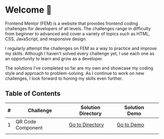 # Welcome 👋
Frontend Mentor (FEM) is a website that provides frontend coding challenges for
developers of all levels. The challenges range in difficulty from beginner
to advanced and cover a variety of topics such as HTML, CSS, JavaScript,
and responsive design.

I regularly attempt the challenges on FEM as a way to practice and
improve my skills. Although I haven't solved every challenge yet,
I use each one as an opportunity to learn and grow as a developer.

The solutions I've completed so far are my own and showcase my
coding style and approach to problem-solving.
As I continue to work on new challenges,
I look forward to honing my skills even further.

## Table of Contents
| # | Challenge         | Solution Directory                                                                                | Solution Demo                                                                           |   |
|---|-------------------|--------------------------------------------------------------------------------------------------------|-----------------------------------------------------------------------------------------|---|
| 1 | QR Code Component | [Go to Directory](https://github.com/saadsawash/frontendmentor/tree/main/challenges/qr-code-component) | [Go to Demo](https://saadsawash.github.io/frontendmentor/challenges/qr-code-component/) |   |
|   |                   |                                                                                                        |                                                                                         |   |
